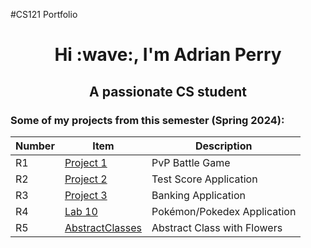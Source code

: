 #CS121 Portfolio
<h1 align="center">Hi :wave:, I'm Adrian Perry</h1>
<h2 align="center">A passionate CS student</h3>

<h3 align="left">Some of my projects from this semester (Spring 2024):</h3>

| Number | Item | Description |
| ----- | ----- | ----- |
| R1 | [Project 1](https://github.com/RianPerry/Portfolio/tree/80f6aa65e795f78b353e1c57b8838504e274c209/projectOne) | PvP Battle Game |
| R2 | [Project 2](https://github.com/RianPerry/Portfolio/tree/80f6aa65e795f78b353e1c57b8838504e274c209/project2) | Test Score Application |
| R3 | [Project 3](https://github.com/RianPerry/Portfolio/tree/80f6aa65e795f78b353e1c57b8838504e274c209/Project%203) | Banking Application |
| R4 | [Lab 10](https://github.com/RianPerry/Portfolio/tree/80f6aa65e795f78b353e1c57b8838504e274c209/lab10) | Pokémon/Pokedex Application |
| R5 | [AbstractClasses](https://github.com/RianPerry/Portfolio/tree/80f6aa65e795f78b353e1c57b8838504e274c209/abstractClasses) | Abstract Class with Flowers | 
